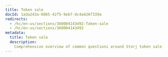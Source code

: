 ```yaml
---
title: Token sale
docId: 1ada243a-6865-42f5-9eb7-dc4a426f339a
redirects:
  - /hc/en-us/sections/360004143492-Token-sale
  - /hc/en-us/sections/360004143492
metadata:
  title: Token sale
  description:
    Comprehensive overview of common questions around Storj token sale.
---
```


[](docId:2d89425d-e6fd-421a-b4d3-e5b38b8360d3)

[](docId:85b52395-5c78-4cf4-9e39-59c2d2f352be)

[](docId:5cf2882d-1d07-4509-97eb-1376d35920f1)

[](docId:0e862fca-35c1-434a-adb0-e88dc6cab989)